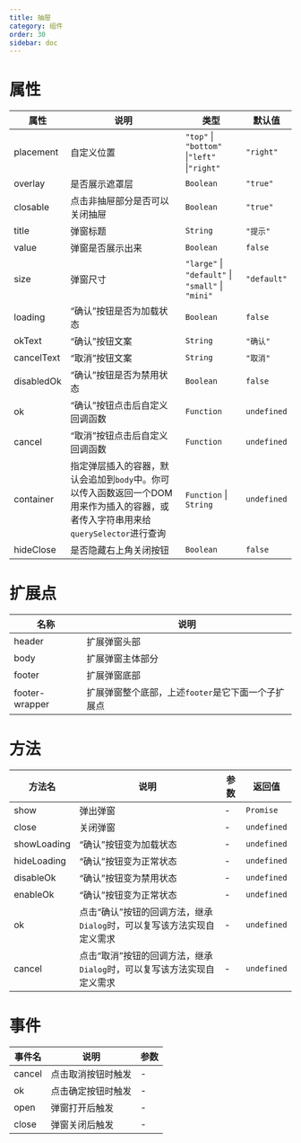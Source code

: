 ```yaml
---
title: 抽屉
category: 组件
order: 30
sidebar: doc
---
```


# 属性

| 属性 | 说明 | 类型 | 默认值 |
| --- | --- | --- | --- |
| placement | 自定义位置 | `"top"` &#124; `"bottom"` &#124;`"left"` &#124;`"right"`|`"right"`|
| overlay | 是否展示遮罩层 | `Boolean` | `"true"` |
| closable | 点击非抽屉部分是否可以关闭抽屉 | `Boolean` | `"true"` |
| title | 弹窗标题 | `String` | `"提示"` |
| value | 弹窗是否展示出来 | `Boolean` | `false` |
| size | 弹窗尺寸 | `"large"` &#124; `"default"` &#124; `"small"` &#124; `"mini"` | `"default"` |
| loading | “确认”按钮是否为加载状态 | `Boolean` | `false` |
| okText | “确认”按钮文案 | `String` | `"确认"` |
| cancelText | “取消”按钮文案 | `String` | `"取消"` |
| disabledOk | “确认”按钮是否为禁用状态 | `Boolean` | `false` |
| ok | “确认”按钮点击后自定义回调函数 | `Function` | `undefined` |
| cancel | “取消”按钮点击后自定义回调函数 | `Function` | `undefined` |
| container | 指定弹层插入的容器，默认会追加到`body`中。你可以传入函数返回一个DOM用来作为插入的容器，或者传入字符串用来给`querySelector`进行查询 | `Function` &#124; `String` | `undefined` |
| hideClose | 是否隐藏右上角关闭按钮 | `Boolean` | `false` |

# 扩展点

| 名称 | 说明 |
| --- | --- |
| header | 扩展弹窗头部 |
| body | 扩展弹窗主体部分 |
| footer | 扩展弹窗底部 |
| footer-wrapper | 扩展弹窗整个底部，上述`footer`是它下面一个子扩展点 |

# 方法

| 方法名 | 说明 | 参数 | 返回值 |
| --- | --- | --- | --- |
| show | 弹出弹窗 | - | `Promise` |
| close | 关闭弹窗 | - | `undefined` |
| showLoading | “确认”按钮变为加载状态 | - | `undefined` |
| hideLoading | “确认”按钮变为正常状态 | - | `undefined` |
| disableOk | “确认”按钮变为禁用状态 | - | `undefined` |
| enableOk | “确认”按钮变为正常状态 | - | `undefined` |
| ok | 点击“确认”按钮的回调方法，继承`Dialog`时，可以复写该方法实现自定义需求 | - | `undefined` |
| cancel | 点击“取消”按钮的回调方法，继承`Dialog`时，可以复写该方法实现自定义需求 | - | `undefined` |

# 事件

| 事件名 | 说明 | 参数 |
| --- | --- | --- |
| cancel | 点击取消按钮时触发 | - |
| ok | 点击确定按钮时触发 | - |
| open | 弹窗打开后触发 | - |
| close | 弹窗关闭后触发 | - |
